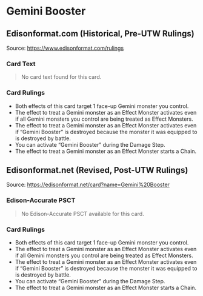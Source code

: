 # Gemini Booster

## Edisonformat.com (Historical, Pre-UTW Rulings)

Source: https://www.edisonformat.com/rulings

### Card Text

> No card text found for this card.

### Card Rulings

*   Both effects of this card target 1 face-up Gemini monster you control.
*   The effect to treat a Gemini monster as an Effect Monster activates even if all Gemini monsters you control are being treated as Effect Monsters.
*   The effect to treat a Gemini monster as an Effect Monster activates even if “Gemini Booster” is destroyed because the monster it was equipped to is destroyed by battle.
*   You can activate “Gemini Booster” during the Damage Step.
*   The effect to treat a Gemini monster as an Effect Monster starts a Chain.

## Edisonformat.net (Revised, Post-UTW Rulings)

Source: https://edisonformat.net/card?name=Gemini%20Booster

### Edison-Accurate PSCT

> No Edison-Accurate PSCT available for this card.

### Card Rulings

*   Both effects of this card target 1 face-up Gemini monster you control.
*   The effect to treat a Gemini monster as an Effect Monster activates even if all Gemini monsters you control are being treated as Effect Monsters.
*   The effect to treat a Gemini monster as an Effect Monster activates even if “Gemini Booster” is destroyed because the monster it was equipped to is destroyed by battle.
*   You can activate “Gemini Booster” during the Damage Step.
*   The effect to treat a Gemini monster as an Effect Monster starts a Chain.
            